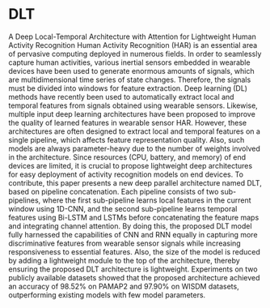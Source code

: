# DLT
A Deep Local-Temporal Architecture with Attention for Lightweight Human Activity Recognition
Human Activity Recognition (HAR) is an essential area of pervasive computing deployed in numerous fields. In order to seamlessly capture human activities, various inertial sensors embedded in wearable devices have been used to generate enormous amounts of signals, which are multidimensional time series of state changes. Therefore, the signals must be divided into windows for feature extraction. Deep learning (DL) methods have recently been used to automatically extract local and temporal features from signals obtained using wearable sensors. Likewise, multiple input deep learning architectures have been proposed to improve the quality of learned features in wearable sensor HAR. However, these architectures are often designed to extract local and temporal features on a single pipeline, which affects feature representation quality. Also, such models are always parameter-heavy due to the number of weights involved in the architecture. Since resources (CPU, battery, and memory) of end devices are limited, it is crucial to propose lightweight deep architectures for easy deployment of activity recognition models on end devices. To contribute, this paper presents a new deep parallel architecture named DLT, based on pipeline concatenation. Each pipeline consists of two sub-pipelines, where the first sub-pipeline learns local features in the current window using 1D-CNN, and the second sub-pipeline learns temporal features using Bi-LSTM and LSTMs before concatenating the feature maps and integrating channel attention. By doing this, the proposed DLT model fully harnessed the capabilities of CNN and RNN equally in capturing more discriminative features from wearable sensor signals while increasing responsiveness to essential features. Also, the size of the model is reduced by adding a lightweight module to the top of the architecture, thereby ensuring the proposed DLT architecture is lightweight. Experiments on two publicly available datasets showed that the proposed architecture achieved an accuracy of 98.52% on PAMAP2 and 97.90% on WISDM datasets, outperforming existing models with few model parameters.
